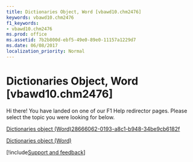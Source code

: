 ```yaml
---
title: Dictionaries Object, Word [vbawd10.chm2476]
keywords: vbawd10.chm2476
f1_keywords:
- vbawd10.chm2476
ms.prod: office
ms.assetid: 7b2b800d-ebf5-49e0-89e0-11157a1229d7
ms.date: 06/08/2017
localization_priority: Normal
---
```



# Dictionaries Object, Word [vbawd10.chm2476]

Hi there! You have landed on one of our F1 Help redirector pages. Please select the topic you were looking for below.

[Dictionaries object (Word)28666062-0193-a8c1-b948-34be9cb6182f](http://msdn.microsoft.com/library/28666062-0193-a8c1-b948-34be9cb6182f%28Office.15%29.aspx)

[Dictionaries object (Word)](http://msdn.microsoft.com/library/41f31292-4b3e-0d7b-c857-f6b9a0662e9a%28Office.15%29.aspx)

[!include[Support and feedback](~/includes/feedback-boilerplate.md)]